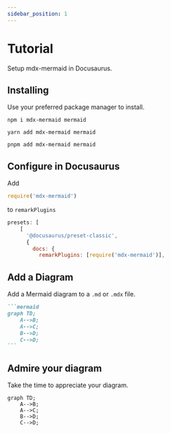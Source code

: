 ```yaml
---
sidebar_position: 1
---
```


# Tutorial

Setup mdx-mermaid in Docusaurus.

## Installing

Use your preferred package manager to install.

```shell title=NPM
npm i mdx-mermaid mermaid
```

```shell title=Yarn
yarn add mdx-mermaid mermaid
```

```shell title=PNPM
pnpm add mdx-mermaid mermaid
```

## Configure in Docusaurus

Add

```js
require('mdx-mermaid')
```

to `remarkPlugins`

```js title=docusaurus.config.js
presets: [
    [
      '@docusaurus/preset-classic',
      {
        docs: {
          remarkPlugins: [require('mdx-mermaid')],
```

## Add a Diagram

Add a Mermaid diagram to a `.md` or `.mdx` file.

````md title="Example Mermaid diagram"
```mermaid
graph TD;
    A-->B;
    A-->C;
    B-->D;
    C-->D;
```
````

## Admire your diagram

Take the time to appreciate your diagram.

```mermaid
graph TD;
    A-->B;
    A-->C;
    B-->D;
    C-->D;
```
